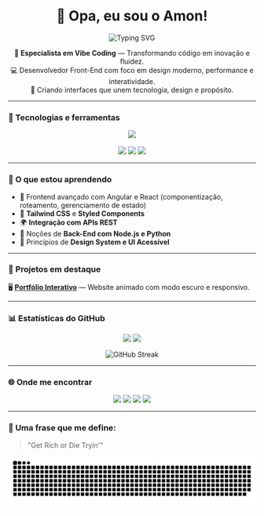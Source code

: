 <h1 align="center">👋 Opa, eu sou o Amon!</h1>

<p align="center">
  <img src="https://readme-typing-svg.herokuapp.com?font=Fira+Code&size=22&pause=1000&center=true&vCenter=true&width=600&lines=Desenvolvedor+Front-End;Especialista+em+Vibe+Coding+;Criando+interfaces+modernas+e+responsivas;Apaixonado+por+UI%2FUX+e+anima%C3%A7%C3%B5es" alt="Typing SVG" />
</p>

<p align="center">
  🎨 <strong>Especialista em Vibe Coding</strong> — Transformando código em inovação e fluidez. <br>
  💻 Desenvolvedor Front-End com foco em design moderno, performance e interatividade. <br>
  🚀 Criando interfaces que unem tecnologia, design e propósito.
</p>

---

### 🧠 Tecnologias e ferramentas

<p align="center">
  <img src="https://skillicons.dev/icons?i=html,css,js,react,tailwind,nodejs,git,figma,vscode,python,angular" />
</p>

<p align="center">
  <img src="https://img.shields.io/badge/Frontend-ReactJS-blue?style=for-the-badge"/>
  <img src="https://img.shields.io/badge/Design-Figma-ff69b4?style=for-the-badge"/>
  <img src="https://img.shields.io/badge/Code-Clean%20Code-green?style=for-the-badge"/>
</p>

---

### 🧩 O que estou aprendendo

- 🧠 Frontend avançado com Angular e React (componentização, roteamento, gerenciamento de estado)
- 🌌 **Tailwind CSS** e **Styled Components**
- 🌍 **Integração com APIs REST**
- 💾 Noções de **Back-End com Node.js e Python**
- 🎨 Princípios de **Design System e UI Acessível**

---

### 💼 Projetos em destaque

🖥️ [**Portfólio Interativo**](https://www.notion.so/290306a1568c80da9b75d4a4faf9b669?pvs=21) — Website animado com modo escuro e responsivo.  

---

### 📊 Estatísticas do GitHub

<p align="center">
  <img height="160em" src="https://github-readme-stats.vercel.app/api?username=AmonTimo7&show_icons=true&theme=tokyonight&hide_border=true&border_radius=15"/>
  <img height="160em" src="https://github-readme-stats.vercel.app/api/top-langs/?username=AmonTimo7&layout=compact&theme=tokyonight&hide_border=true&border_radius=15"/>
</p>

<p align="center">
  <img src="https://streak-stats.demolab.com?user=AmonTimo7&theme=tokyonight&hide_border=true&border_radius=15" alt="GitHub Streak"/>
</p>

---

### 🌐 Onde me encontrar

<p align="center">
  <a href="mailto:amoncardosotimo@gmail.com"><img src="https://img.shields.io/badge/Gmail-EA4335?style=for-the-badge&logo=gmail&logoColor=white"/></a>
  <a href="https://www.linkedin.com/in/amon-timo-523957380/"><img src="https://img.shields.io/badge/LinkedIn-0A66C2?style=for-the-badge&logo=linkedin&logoColor=white"/></a>
  <a href="https://github.com/AmonTimo7"><img src="https://img.shields.io/badge/GitHub-171515?style=for-the-badge&logo=github&logoColor=white"/></a>
  <a href="https://portfolioamon.vercel.app/"><img src="https://img.shields.io/badge/Portf%C3%B3lio-000000?style=for-the-badge&logo=vercel&logoColor=white"/></a>
</p>

---

### 💬 Uma frase que me define:

> "Get Rich or Die Tryin'"

<p align="center">
  <img src="https://github.com/Platane/snk/raw/output/github-contribution-grid-snake-dark.svg" alt="Snake animation" />
</p>
